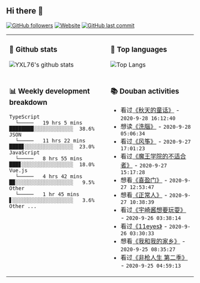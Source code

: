 ## Hi there 👋

[![GitHub followers](https://img.shields.io/github/followers/YXL76?style=for-the-badge&color=blue)](https://github.com/YXL76?tab=followers)
[![Website](https://img.shields.io/website?style=for-the-badge&up_message=Blog&url=https%3A%2F%2Fyxl76.net%2F&color=brightgreen)](https://yxl76.net)
[![GitHub last commit](https://img.shields.io/github/last-commit/YXL76/YXL76?label=update&style=for-the-badge&color=orange)](https://github.com/YXL76/YXL76)

<table>
<tr>
<td valign="top" width="54%">

### 🔭 Github stats

![YXL76's github stats](https://github-readme-stats.yxl76.vercel.app/api?username=YXL76&count_private=true&show_icons=true&theme=tokyonight)

</td>

<td valign="top" width="46%">

### 🌱 Top languages

![Top Langs](https://github-readme-stats.yxl76.vercel.app/api/top-langs/?username=YXL76&layout=compact&theme=tokyonight)

</td>
</tr>
<tr>
<td valign="top" width="54%">

### 📊 Weekly development breakdown

```text
TypeScript
  └─────   19 hrs 5 mins  ████████░░░░░░░░░░░░░  38.6%
JSON
  └─────   11 hrs 22 mins ████▊░░░░░░░░░░░░░░░░  23.0%
JavaScript
  └─────   8 hrs 55 mins  ███▊░░░░░░░░░░░░░░░░░  18.0%
Vue.js
  └─────   4 hrs 42 mins  █▉░░░░░░░░░░░░░░░░░░░   9.5%
Other
  └─────   1 hr 45 mins   ▋░░░░░░░░░░░░░░░░░░░░   3.6%
Other ...
```

</td>
<td valign="top" width="46%">

### 📚 Douban activities

- 看过[《秋天的童话》](http://movie.douban.com/subject/1301912/) - `2020-9-28 16:12:40`
- 想读[《洗腦》](https://book.douban.com/subject/26629022/) - `2020-9-28 05:06:34`
- 看过[《风筝》](http://movie.douban.com/subject/4749446/) - `2020-9-27 17:01:23`
- 看过[《魔王学院的不适合者》](http://movie.douban.com/subject/34852268/) - `2020-9-27 15:17:28`
- 想看[《喜盈门》](http://movie.douban.com/subject/3080192/) - `2020-9-27 12:53:47`
- 想看[《正常人》](http://movie.douban.com/subject/33477335/) - `2020-9-27 10:38:39`
- 看过[《宇崎酱想要玩耍》](http://movie.douban.com/subject/34965632/) - `2020-9-26 03:38:14`
- 看过[《11eyes》](http://movie.douban.com/subject/3999767/) - `2020-9-26 03:30:33`
- 想看[《我和我的家乡》](http://movie.douban.com/subject/35051512/) - `2020-9-25 08:35:27`
- 看过[《非枪人生 第二季》](http://movie.douban.com/subject/34852772/) - `2020-9-25 04:59:13`

</td>
</tr>
</table>

<!--
**YXL76/YXL76** is a ✨ _special_ ✨ repository because its `README.md` (this file) appears on your GitHub profile.

Here are some ideas to get you started:

- 🔭 I’m currently working on ...
- 🌱 I’m currently learning ...
- 👯 I’m looking to collaborate on ...
- 🤔 I’m looking for help with ...
- 💬 Ask me about ...
- 📫 How to reach me: ...
- 😄 Pronouns: ...
- ⚡ Fun fact: ...
-->
